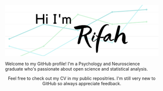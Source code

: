 ![](https://github.com/r-abdullah/r-abdullah/blob/master/to%20the%20new%20year%20(1).png)

Welcome to my GitHub profile! I'm a Psychology and Neuroscience graduate who's passionate about open science and statistical analysis. 

<p align="center"> Feel free to check out my CV in my public repositries. I'm still very new to GitHub so always appreciate feedback. 


<!--
**r-abdullah/r-abdullah** is a ✨ _special_ ✨ repository because its `README.md` (this file) appears on your GitHub profile.

Here are some ideas to get you started:

- 🔭 I’m currently working on ...
- 🌱 I’m currently learning ...
- 👯 I’m looking to collaborate on ...
- 🤔 I’m looking for help with ...
- 💬 Ask me about ...
- 📫 How to reach me: ...
- 😄 Pronouns: ...
- ⚡ Fun fact: ...
-->
